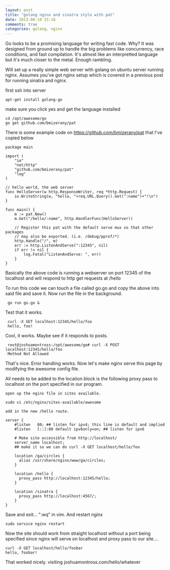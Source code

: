 ```yaml
---
layout: post
title: "golang nginx and sinatra style with pat"
date: 2013-08-10 15:18
comments: true
categories: golang, nginx
---
```


Go looks to be a promising language for writing fast code.  Why?  It was designed from ground up to handle the big problems like concurrency, race conditions, and fast compilation.  It's almost like an interpretted language but it's much closer to the metal.  Enough rambling.

Will set up a really simple web server with golang on ubuntu server running nginx.  Assumes you've got nginx setup which is covered in a previous post for running sinatra and nginx.

first ssh into server

    apt-get install golang-go

make sure you click yes and get the language installed

    cd /opt/awesome/go
    go get github.com/bmizerany/pat


There is some example code on https://github.com/bmizerany/pat that I've copied below

    package main

    import (
        "io"
        "net/http"
        "github.com/bmizerany/pat"
        "log"
    )

    // hello world, the web server
    func HelloServer(w http.ResponseWriter, req *http.Request) {
        io.WriteString(w, "hello, "+req.URL.Query().Get(":name")+"!\n")
    }

    func main() {
        m := pat.New()
        m.Get("/hello/:name", http.HandlerFunc(HelloServer))

        // Register this pat with the default serve mux so that other packages
        // may also be exported. (i.e. /debug/pprof/*)
        http.Handle("/", m)
        err := http.ListenAndServe(":12345", nil)
        if err != nil {
            log.Fatal("ListenAndServe: ", err)
        }
    }


Basically the above code is running a webserver on port 12345 of the localhost and will respond to http get requests at /hello

To run this code we can touch a file called go.go and copy the above into said file and save it.
Now run the file in the background.

     go run go.go &

Test that it works.

     curl -X GET localhost:12345/hello/foo
     hello, foo!

Cool, it works.    Maybe see if it responds to posts.

     root@joshuamontross:/opt/awesome/go# curl -X POST localhost:12345/hello/foo
     Method Not Allowed

That's nice.  Error handling works.  Now let's make nginx serve this page by modifying the awesome config file.

All needs to be added to the location block is the following proxy pass to localhost on the port specified in our program.

    open up the nginx file in sites available.

    sudo vi /etc/nginx/sites-available/awesome

    add in the new /hello route.

    server {
        #listen   80; ## listen for ipv4; this line is default and implied
        #listen   [::]:80 default ipv6only=on; ## listen for ipv6

        # Make site accessible from http://localhost/
        server_name localhost;
        ## make it so we can do curl -X GET localhost/hello/foo

        location /ga/circles {
          alias /usr/share/nginx/www/ga/circles;
        }

        location /hello {
          proxy_pass http://localhost:12345/hello;
        }

        location /sinatra {
          proxy_pass http://localhost:4567/;
        }
    }

Save and exit... ":wq" in vim.  And restart nginx

    sudo service nginx restart

Now the site should work from straight localhost without a port being specified since nginx will serve on localhost and proxy pass to our site....

    curl -X GET localhost/hello/foobar
    hello, foobar!

That worked nicely.  visiting joshuamontross.com/hello/whatever


